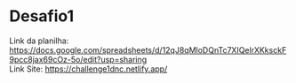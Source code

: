 # Desafio1
Link da planilha: https://docs.google.com/spreadsheets/d/12qJ8qMloDQnTc7XIQelrXKksckF9pcc8jax69cOz-5o/edit?usp=sharing      
Link Site: https://challenge1dnc.netlify.app/
